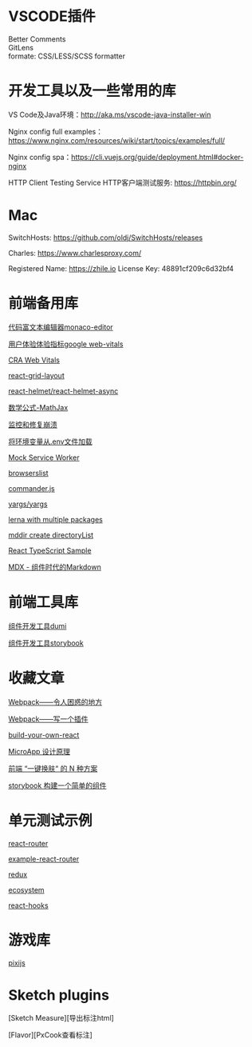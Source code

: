 # VSCODE插件
Better Comments   
GitLens  
formate: CSS/LESS/SCSS formatter

# 开发工具以及一些常用的库

VS Code及Java环境：http://aka.ms/vscode-java-installer-win

Nginx config full examples：https://www.nginx.com/resources/wiki/start/topics/examples/full/

Nginx config spa：https://cli.vuejs.org/guide/deployment.html#docker-nginx

HTTP Client Testing Service HTTP客户端测试服务: https://httpbin.org/

# Mac

SwitchHosts: https://github.com/oldj/SwitchHosts/releases

Charles: https://www.charlesproxy.com/

Registered Name: https://zhile.io License Key: 48891cf209c6d32bf4

# 前端备用库

[代码富文本编辑器monaco-editor](https://microsoft.github.io/monaco-editor/index.html)   

[用户体验体验指标google web-vitals](https://github.com/GoogleChrome/web-vitals)   

[CRA Web Vitals](https://create-react-app.dev/docs/measuring-performance/)

[react-grid-layout](https://github.com/react-grid-layout/react-grid-layout)

[react-helmet/react-helmet-async](https://www.npmjs.com/package/react-helmet)

[数学公式-MathJax](https://github.com/mathjax/MathJax)  

[监控和修复崩溃](https://github.com/getsentry/sentry)   

[将环境变量从.env文件加载](https://github.com/motdotla/dotenv)   

[Mock Service Worker](https://github.com/mswjs/msw)   

[browserslist](https://github.com/browserslist/browserslist)   

[commander.js](https://github.com/tj/commander.js)   

[yargs/yargs](https://github.com/yargs/yargs)   

[lerna with multiple packages](https://lerna.js.org/)   

[mddir create directoryList](https://github.com/JohnByrneRepo/mddir)   

[React TypeScript Sample](https://github.com/oizhaolei/typescript-msal-sample)   

[MDX - 组件时代的Markdown](https://github.com/mdx-js/mdx/)

# 前端工具库

[组件开发工具dumi](https://lerna.js.org/)  

[组件开发工具storybook](https://github.com/storybookjs/storybook)  

# 收藏文章

[Webpack——令人困惑的地方](https://github.com/chemdemo/chemdemo.github.io/issues/13)   

[Webpack——写一个插件](https://webpack.js.org/contribute/writing-a-plugin/)      

[build-your-own-react](https://pomb.us/build-your-own-react/)   

[MicroApp 设计原理](https://zhuanlan.zhihu.com/p/393533835)   

[前端 “一键换肤“ 的 N 种方案](https://mp.weixin.qq.com/s/M7Av6vJTnSpjSB7vnifEdQ)   

[storybook 构建一个简单的组件](https://storybook.js.org/tutorials/intro-to-storybook/react/zh-CN/simple-component/)

# 单元测试示例

[react-router](https://reactrouter.com/web/guides/testing)   

[example-react-router](https://testing-library.com/docs/example-react-router/)   

[redux](https://redux.js.org/usage/writing-tests)   

[ecosystem](https://testing-library.com/docs/ecosystem-user-event)   

[react-hooks](https://react-hooks-testing-library.com/)   

# 游戏库

[pixijs](https://pixijs.com/)

# Sketch plugins

[Sketch Measure][导出标注html]   

[Flavor][PxCook查看标注]
